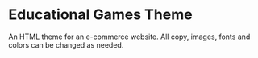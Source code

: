 # Educational Games Theme

An HTML theme for an e-commerce website. All copy, images, fonts and colors can be changed as needed.